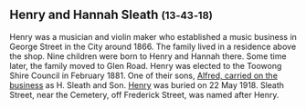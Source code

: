 ## Henry and Hannah Sleath <small>(13‑43‑18)</small>

Henry was a musician and violin maker who established a music business in George Street in the City around 1866. The family lived in a residence above the shop. Nine children were born to Henry and Hannah there. Some time later, the family moved to Glen Road. Henry was elected to the Toowong Shire Council in February 1881. One of their sons, [Alfred, carried on the business](https://trove.nla.gov.au/newspaper/article/172612304) as H. Sleath and Son. [Henry](https://trove.nla.gov.au/newspaper/article/22361912?searchTerm=Henry%20Sleath) was buried on 22 May 1918. Sleath Street, near the Cemetery, off Frederick Street, was named after Henry.
